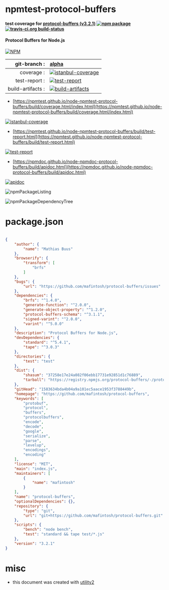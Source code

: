 # npmtest-protocol-buffers

#### test coverage for  [protocol-buffers (v3.2.1)](https://github.com/mafintosh/protocol-buffers)  [![npm package](https://img.shields.io/npm/v/npmtest-protocol-buffers.svg?style=flat-square)](https://www.npmjs.org/package/npmtest-protocol-buffers) [![travis-ci.org build-status](https://api.travis-ci.org/npmtest/node-npmtest-protocol-buffers.svg)](https://travis-ci.org/npmtest/node-npmtest-protocol-buffers)

#### Protocol Buffers for Node.js

[![NPM](https://nodei.co/npm/protocol-buffers.png?downloads=true&downloadRank=true&stars=true)](https://www.npmjs.com/package/protocol-buffers)

| git-branch : | [alpha](https://github.com/npmtest/node-npmtest-protocol-buffers/tree/alpha)|
|--:|:--|
| coverage : | [![istanbul-coverage](https://npmtest.github.io/node-npmtest-protocol-buffers/build/coverage.badge.svg)](https://npmtest.github.io/node-npmtest-protocol-buffers/build/coverage.html/index.html)|
| test-report : | [![test-report](https://npmtest.github.io/node-npmtest-protocol-buffers/build/test-report.badge.svg)](https://npmtest.github.io/node-npmtest-protocol-buffers/build/test-report.html)|
| build-artifacts : | [![build-artifacts](https://npmtest.github.io/node-npmtest-protocol-buffers/glyphicons_144_folder_open.png)](https://github.com/npmtest/node-npmtest-protocol-buffers/tree/gh-pages/build)|

- [https://npmtest.github.io/node-npmtest-protocol-buffers/build/coverage.html/index.html](https://npmtest.github.io/node-npmtest-protocol-buffers/build/coverage.html/index.html)

[![istanbul-coverage](https://npmtest.github.io/node-npmtest-protocol-buffers/build/screenCapture.buildCi.browser.%252Ftmp%252Fbuild%252Fcoverage.lib.html.png)](https://npmtest.github.io/node-npmtest-protocol-buffers/build/coverage.html/index.html)

- [https://npmtest.github.io/node-npmtest-protocol-buffers/build/test-report.html](https://npmtest.github.io/node-npmtest-protocol-buffers/build/test-report.html)

[![test-report](https://npmtest.github.io/node-npmtest-protocol-buffers/build/screenCapture.buildCi.browser.%252Ftmp%252Fbuild%252Ftest-report.html.png)](https://npmtest.github.io/node-npmtest-protocol-buffers/build/test-report.html)

- [https://npmdoc.github.io/node-npmdoc-protocol-buffers/build/apidoc.html](https://npmdoc.github.io/node-npmdoc-protocol-buffers/build/apidoc.html)

[![apidoc](https://npmdoc.github.io/node-npmdoc-protocol-buffers/build/screenCapture.buildCi.browser.%252Ftmp%252Fbuild%252Fapidoc.html.png)](https://npmdoc.github.io/node-npmdoc-protocol-buffers/build/apidoc.html)

![npmPackageListing](https://npmtest.github.io/node-npmtest-protocol-buffers/build/screenCapture.npmPackageListing.svg)

![npmPackageDependencyTree](https://npmtest.github.io/node-npmtest-protocol-buffers/build/screenCapture.npmPackageDependencyTree.svg)



# package.json

```json

{
    "author": {
        "name": "Mathias Buus"
    },
    "browserify": {
        "transform": [
            "brfs"
        ]
    },
    "bugs": {
        "url": "https://github.com/mafintosh/protocol-buffers/issues"
    },
    "dependencies": {
        "brfs": "^1.4.0",
        "generate-function": "^2.0.0",
        "generate-object-property": "^1.2.0",
        "protocol-buffers-schema": "^3.1.1",
        "signed-varint": "^2.0.0",
        "varint": "^5.0.0"
    },
    "description": "Protocol Buffers for Node.js",
    "devDependencies": {
        "standard": "^5.4.1",
        "tape": "^3.0.3"
    },
    "directories": {
        "test": "test"
    },
    "dist": {
        "shasum": "37258e17e24a082f06ebb17731e92851d1c76889",
        "tarball": "https://registry.npmjs.org/protocol-buffers/-/protocol-buffers-3.2.1.tgz"
    },
    "gitHead": "1583634bda4b04a9a101ec5aace1953f3788449b",
    "homepage": "https://github.com/mafintosh/protocol-buffers",
    "keywords": [
        "protobuf",
        "protocol",
        "buffers",
        "protocolbuffers",
        "encode",
        "decode",
        "google",
        "serialize",
        "parse",
        "levelup",
        "encodings",
        "encoding"
    ],
    "license": "MIT",
    "main": "index.js",
    "maintainers": [
        {
            "name": "mafintosh"
        }
    ],
    "name": "protocol-buffers",
    "optionalDependencies": {},
    "repository": {
        "type": "git",
        "url": "git+https://github.com/mafintosh/protocol-buffers.git"
    },
    "scripts": {
        "bench": "node bench",
        "test": "standard && tape test/*.js"
    },
    "version": "3.2.1"
}
```



# misc
- this document was created with [utility2](https://github.com/kaizhu256/node-utility2)
